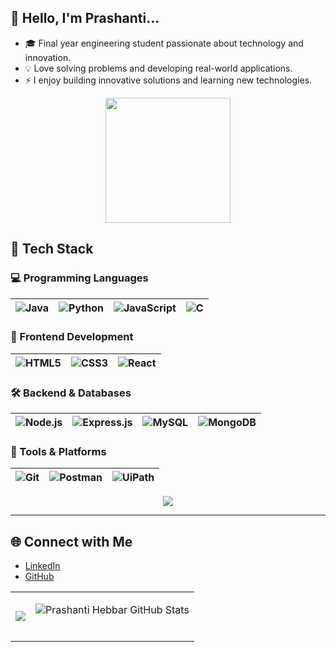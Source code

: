 ## 👋 Hello, I'm Prashanti...
- 🎓 Final year engineering student passionate about technology and innovation.
- 💡 Love solving problems and developing real-world applications. 
- ⚡ I enjoy building innovative solutions and learning new technologies.  
<p align="center">
  <img src="https://github.com/user-attachments/assets/9b4aed3e-8d29-4eca-9833-034f49386bec" width="200"/>
</p>




## 🚀 Tech Stack  


### 💻 Programming Languages  
| ![Java](https://img.icons8.com/color/48/000000/java-coffee-cup-logo.png) | ![Python](https://img.icons8.com/color/48/000000/python.png) | ![JavaScript](https://img.icons8.com/color/48/000000/javascript--v1.png) | ![C](https://img.icons8.com/color/48/000000/c-programming.png) |
|---|---|---|---|


### 🎨 Frontend Development  
| ![HTML5](https://img.icons8.com/color/48/000000/html-5--v1.png) | ![CSS3](https://img.icons8.com/color/48/000000/css3.png) | ![React](https://img.icons8.com/officel/48/000000/react.png) |
|---|---|---|


### 🛠️ Backend & Databases  
| ![Node.js](https://img.icons8.com/color/48/000000/nodejs.png) | ![Express.js](https://img.icons8.com/fluency/48/000000/express-js.png) | ![MySQL](https://img.icons8.com/color/48/000000/mysql-logo.png) | ![MongoDB](https://img.icons8.com/color/48/000000/mongodb.png) |
|---|---|---|---|


### 🔧 Tools & Platforms  
| ![Git](https://img.icons8.com/color/48/000000/git.png) | ![Postman](https://img.icons8.com/dusk/48/000000/postman-api.png) | ![UiPath](https://img.icons8.com/color/48/000000/uipath.png) |
|---|---|---|

<p align="center">
  <img src="https://readme-typing-svg.herokuapp.com?font=Fira+Code&size=22&duration=3000&pause=1000&color=00F7FF&center=true&vCenter=true&width=500&lines=Strive+for+progress+not+perfection.;Keep+building+and+keep+learning!" />
</p>

---

<table>
  <tr>
    <td>
      <img src="https://github-streak-stats-ruby.vercel.app/?user=Prashanti-Hebbar&theme=tokyonight&hide_border=true" />
    </td>
    <td>
<p align="center">
  <img src="https://awesome-github-stats.azurewebsites.net/user-stats/Prashanti-Hebbar?cardType=octocat&theme=tokyonight&preferLogin=false&Border=%23DD272700" alt="Prashanti Hebbar GitHub Stats" />
  <br />
</p>
   
  </tr>

## 🌐 Connect with Me  

- [LinkedIn](https://www.linkedin.com/in/prashanti-hebbar-205a51282/)  
- [GitHub](https://github.com/Prashanti-Hebbar/) 
